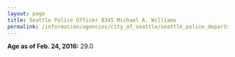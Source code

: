 ```yaml
---
layout: page
title: Seattle Police Officer 8345 Michael A. Williams
permalink: /information/agencies/city_of_seattle/seattle_police_department/copbook/8345/
---
```


**Age as of Feb. 24, 2016:** 29.0
